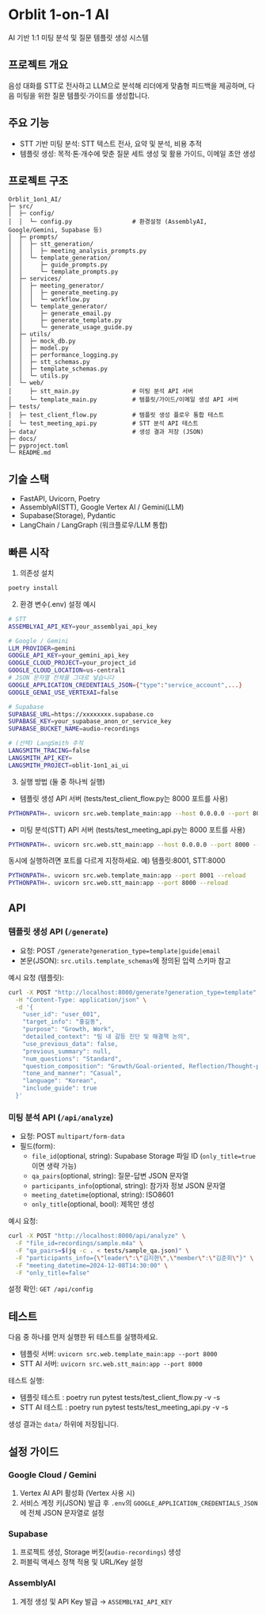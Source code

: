 # Orblit 1-on-1 AI

AI 기반 1:1 미팅 분석 및 질문 템플릿 생성 시스템

## 프로젝트 개요

음성 대화를 STT로 전사하고 LLM으로 분석해 리더에게 맞춤형 피드백을 제공하며, 다음 미팅을 위한 질문 템플릿·가이드를 생성합니다.

## 주요 기능

- STT 기반 미팅 분석: STT 텍스트 전사, 요약 및 분석, 비용 추적
- 템플릿 생성: 목적·톤·개수에 맞춘 질문 세트 생성 및 활용 가이드, 이메일 초안 생성

## 프로젝트 구조

```text
Orblit_1on1_AI/
├─ src/
│  ├─ config/
│  │  └─ config.py                 # 환경설정 (AssemblyAI, Google/Gemini, Supabase 등)
│  ├─ prompts/
│  │  ├─ stt_generation/
│  │  │  ├─ meeting_analysis_prompts.py
│  │  └─ template_generation/
│  │     ├─ guide_prompts.py
│  │     └─ template_prompts.py
│  ├─ services/
│  │  ├─ meeting_generator/
│  │  │  ├─ generate_meeting.py
│  │  │  └─ workflow.py
│  │  └─ template_generator/
│  │     ├─ generate_email.py
│  │     ├─ generate_template.py
│  │     └─ generate_usage_guide.py
│  ├─ utils/
│  │  ├─ mock_db.py
│  │  ├─ model.py
│  │  ├─ performance_logging.py
│  │  ├─ stt_schemas.py
│  │  ├─ template_schemas.py
│  │  └─ utils.py
│  └─ web/
│     ├─ stt_main.py               # 미팅 분석 API 서버
│     └─ template_main.py          # 템플릿/가이드/이메일 생성 API 서버
├─ tests/
│  ├─ test_client_flow.py          # 템플릿 생성 플로우 통합 테스트
│  └─ test_meeting_api.py          # STT 분석 API 테스트
├─ data/                           # 생성 결과 저장 (JSON)
├─ docs/
├─ pyproject.toml
└─ README.md
```

## 기술 스택

- FastAPI, Uvicorn, Poetry
- AssemblyAI(STT), Google Vertex AI / Gemini(LLM)
- Supabase(Storage), Pydantic
- LangChain / LangGraph (워크플로우/LLM 통합)

## 빠른 시작

1) 의존성 설치
```bash
poetry install
```

2) 환경 변수(.env) 설정 예시
```bash
# STT
ASSEMBLYAI_API_KEY=your_assemblyai_api_key

# Google / Gemini
LLM_PROVIDER=gemini
GOOGLE_API_KEY=your_gemini_api_key
GOOGLE_CLOUD_PROJECT=your_project_id
GOOGLE_CLOUD_LOCATION=us-central1
# JSON 문자열 전체를 그대로 넣습니다
GOOGLE_APPLICATION_CREDENTIALS_JSON={"type":"service_account",...}
GOOGLE_GENAI_USE_VERTEXAI=false

# Supabase
SUPABASE_URL=https://xxxxxxxx.supabase.co
SUPABASE_KEY=your_supabase_anon_or_service_key
SUPABASE_BUCKET_NAME=audio-recordings

# (선택) LangSmith 추적
LANGSMITH_TRACING=false
LANGSMITH_API_KEY=
LANGSMITH_PROJECT=oblit-1on1_ai_ui
```

3) 실행 방법 (둘 중 하나씩 실행)

- 템플릿 생성 API 서버 (tests/test_client_flow.py는 8000 포트를 사용)
```bash
PYTHONPATH=. uvicorn src.web.template_main:app --host 0.0.0.0 --port 8000 --reload
```

- 미팅 분석(STT) API 서버 (tests/test_meeting_api.py는 8000 포트를 사용)
```bash
PYTHONPATH=. uvicorn src.web.stt_main:app --host 0.0.0.0 --port 8000 --reload
```

동시에 실행하려면 포트를 다르게 지정하세요. 예) 템플릿:8001, STT:8000

```bash
PYTHONPATH=. uvicorn src.web.template_main:app --port 8001 --reload
PYTHONPATH=. uvicorn src.web.stt_main:app --port 8000 --reload
```

## API

### 템플릿 생성 API (`/generate`)

- 요청: POST `/generate?generation_type=template|guide|email`
- 본문(JSON): `src.utils.template_schemas`에 정의된 입력 스키마 참고

예시 요청 (템플릿):
```bash
curl -X POST "http://localhost:8000/generate?generation_type=template" \
  -H "Content-Type: application/json" \
  -d '{
    "user_id": "user_001",
    "target_info": "홍길동",
    "purpose": "Growth, Work",
    "detailed_context": "팀 내 갈등 진단 및 해결책 논의",
    "use_previous_data": false,
    "previous_summary": null,
    "num_questions": "Standard",
    "question_composition": "Growth/Goal-oriented, Reflection/Thought-provoking, Action/Implementation-focused",
    "tone_and_manner": "Casual",
    "language": "Korean",
    "include_guide": true
  }'
```

### 미팅 분석 API (`/api/analyze`)

- 요청: POST `multipart/form-data`
- 필드(form):
  - `file_id`(optional, string): Supabase Storage 파일 ID (`only_title=true`이면 생략 가능)
  - `qa_pairs`(optional, string): 질문-답변 JSON 문자열
  - `participants_info`(optional, string): 참가자 정보 JSON 문자열
  - `meeting_datetime`(optional, string): ISO8601
  - `only_title`(optional, bool): 제목만 생성

예시 요청:
```bash
curl -X POST "http://localhost:8000/api/analyze" \
  -F "file_id=recordings/sample.m4a" \
  -F "qa_pairs=$(jq -c . < tests/sample_qa.json)" \
  -F "participants_info={\"leader\":\"김지현\",\"member\":\"김준희\"}" \
  -F "meeting_datetime=2024-12-08T14:30:00" \
  -F "only_title=false"
```

설정 확인: `GET /api/config`

## 테스트

다음 중 하나를 먼저 실행한 뒤 테스트를 실행하세요.
- 템플릿 서버: `uvicorn src.web.template_main:app --port 8000`
- STT AI 서버: `uvicorn src.web.stt_main:app --port 8000`

테스트 실행:
- 템플릿 테스트 : poetry run pytest tests/test_client_flow.py -v -s
- STT AI 테스트 : poetry run pytest tests/test_meeting_api.py -v -s


생성 결과는 `data/` 하위에 저장됩니다.

## 설정 가이드

### Google Cloud / Gemini
1. Vertex AI API 활성화 (Vertex 사용 시)
2. 서비스 계정 키(JSON) 발급 후 `.env`의 `GOOGLE_APPLICATION_CREDENTIALS_JSON`에 전체 JSON 문자열로 설정

### Supabase
1. 프로젝트 생성, Storage 버킷(`audio-recordings`) 생성
2. 퍼블릭 액세스 정책 적용 및 URL/Key 설정

### AssemblyAI
1. 계정 생성 및 API Key 발급 → `ASSEMBLYAI_API_KEY`

